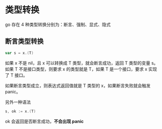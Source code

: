 # 类型转换

go 存在 4 种类型转换分别为：断言、强制、显式、隐式

## 断言类型转换

```go
var s = x.(T)
```

如果 x 不是 nil，且 x 可以转换成 T 类型，就会断言成功，返回 T 类型的变量 s。如果 T 不是接口类型，则要求 x 的类型就是 T，如果 T 是一个接口，要求 x 实现了 T 接口。

如果断言类型成立，则表达式返回值就是 T 类型的 x，如果断言失败就会触发 panic。

另外一种语法

```go
s, ok := x.(T)
```

 ok 会返回是否断言成功，**不会出现 panic**

